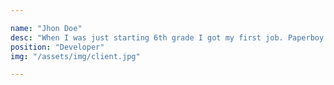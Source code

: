 ```yaml
---

name: "Jhon Doe"
desc: "When I was just starting 6th grade I got my first job. Paperboy! Boy, was I excited. At that time I had spent a lot of time actually playing the video official."
position: "Developer"
img: "/assets/img/client.jpg"

---
```

